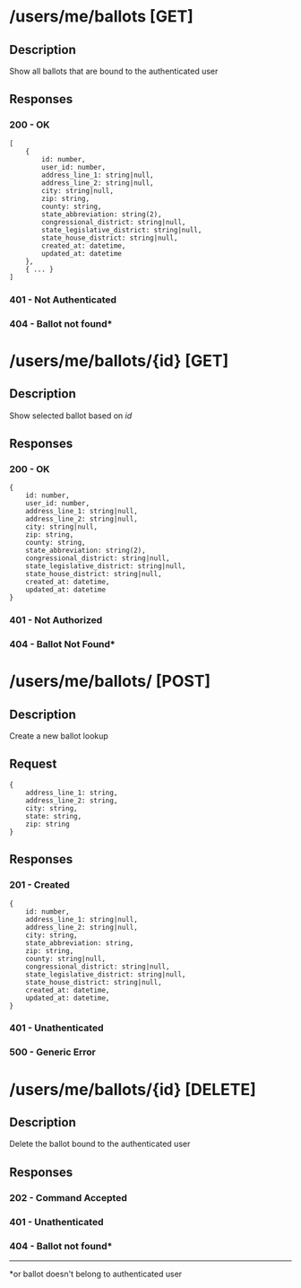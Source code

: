 # /users/me/ballots [GET]
## Description
Show all ballots that are bound to the authenticated user
## Responses
### 200 - OK
```
[
    {
        id: number,
        user_id: number,
        address_line_1: string|null,
        address_line_2: string|null,
        city: string|null,
        zip: string,
        county: string,
        state_abbreviation: string(2),
        congressional_district: string|null,
        state_legislative_district: string|null,
        state_house_district: string|null,
        created_at: datetime,
        updated_at: datetime
    },
    { ... }
]
```
### 401 - Not Authenticated
### 404 - Ballot not found*

# /users/me/ballots/{id} [GET]
## Description
Show selected ballot based on *id*
## Responses
### 200 - OK
```
{
    id: number,
    user_id: number,
    address_line_1: string|null,
    address_line_2: string|null,
    city: string|null,
    zip: string,
    county: string,
    state_abbreviation: string(2),
    congressional_district: string|null,
    state_legislative_district: string|null,
    state_house_district: string|null,
    created_at: datetime,
    updated_at: datetime
}
```
### 401 - Not Authorized
### 404 - Ballot Not Found*

# /users/me/ballots/ [POST]
## Description
Create a new ballot lookup
## Request
```
{
    address_line_1: string,
    address_line_2: string,
    city: string,
    state: string,
    zip: string
}
```
## Responses
### 201 - Created
```
{
    id: number,
    address_line_1: string|null,
    address_line_2: string|null,
    city: string,
    state_abbreviation: string,
    zip: string,
    county: string|null,
    congressional_district: string|null,
    state_legislative_district: string|null,
    state_house_district: string|null,
    created_at: datetime,
    updated_at: datetime,
}
```
### 401 - Unathenticated
### 500 - Generic Error

# /users/me/ballots/{id} [DELETE]
## Description
Delete the ballot bound to the authenticated user
## Responses
### 202 - Command Accepted
### 401 - Unathenticated
### 404 - Ballot not found*

<hr/>
*or ballot doesn't belong to authenticated user